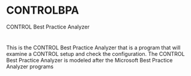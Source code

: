 # CONTROLBPA
CONTROL Best Practice Analyzer
#

This is the CONTROL Best Practice Analyzer that is a program that will examine a CONTROL setup and check the configuration.  The CONTROL Best Practice Analyzer is modeled after 
the Microsoft Best Practice Analyzer programs 
